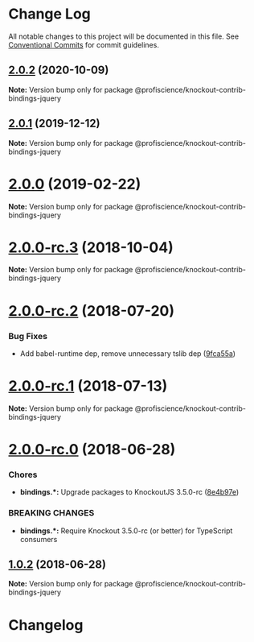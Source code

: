 # Change Log

All notable changes to this project will be documented in this file.
See [Conventional Commits](https://conventionalcommits.org) for commit guidelines.

## [2.0.2](https://github.com/Profiscience/knockout-contrib/compare/@profiscience/knockout-contrib-bindings-jquery@2.0.1...@profiscience/knockout-contrib-bindings-jquery@2.0.2) (2020-10-09)

**Note:** Version bump only for package @profiscience/knockout-contrib-bindings-jquery





## [2.0.1](https://github.com/Profiscience/knockout-contrib/compare/@profiscience/knockout-contrib-bindings-jquery@2.0.0...@profiscience/knockout-contrib-bindings-jquery@2.0.1) (2019-12-12)

**Note:** Version bump only for package @profiscience/knockout-contrib-bindings-jquery

# [2.0.0](https://github.com/Profiscience/knockout-contrib/compare/@profiscience/knockout-contrib-bindings-jquery@2.0.0-rc.3...@profiscience/knockout-contrib-bindings-jquery@2.0.0) (2019-02-22)

**Note:** Version bump only for package @profiscience/knockout-contrib-bindings-jquery

<a name="2.0.0-rc.3"></a>

# [2.0.0-rc.3](https://github.com/Profiscience/knockout-contrib/compare/@profiscience/knockout-contrib-bindings-jquery@2.0.0-rc.2...@profiscience/knockout-contrib-bindings-jquery@2.0.0-rc.3) (2018-10-04)

**Note:** Version bump only for package @profiscience/knockout-contrib-bindings-jquery

<a name="2.0.0-rc.2"></a>

# [2.0.0-rc.2](https://github.com/Profiscience/knockout-contrib/compare/@profiscience/knockout-contrib-bindings-jquery@2.0.0-rc.1...@profiscience/knockout-contrib-bindings-jquery@2.0.0-rc.2) (2018-07-20)

### Bug Fixes

- Add babel-runtime dep, remove unnecessary tslib dep ([9fca55a](https://github.com/Profiscience/knockout-contrib/commit/9fca55a))

<a name="2.0.0-rc.1"></a>

# [2.0.0-rc.1](https://github.com/Profiscience/knockout-contrib/compare/@profiscience/knockout-contrib-bindings-jquery@2.0.0-rc.0...@profiscience/knockout-contrib-bindings-jquery@2.0.0-rc.1) (2018-07-13)

**Note:** Version bump only for package @profiscience/knockout-contrib-bindings-jquery

<a name="2.0.0-rc.0"></a>

# [2.0.0-rc.0](https://github.com/Profiscience/knockout-contrib/compare/@profiscience/knockout-contrib-bindings-jquery@1.0.2...@profiscience/knockout-contrib-bindings-jquery@2.0.0-rc.0) (2018-06-28)

### Chores

- **bindings.\*:** Upgrade packages to KnockoutJS 3.5.0-rc ([8e4b97e](https://github.com/Profiscience/knockout-contrib/commit/8e4b97e))

### BREAKING CHANGES

- **bindings.\*:** Require Knockout 3.5.0-rc (or better) for TypeScript consumers

<a name="1.0.2"></a>

## [1.0.2](https://github.com/Profiscience/knockout-contrib/compare/@profiscience/knockout-contrib-bindings-jquery@1.0.1...@profiscience/knockout-contrib-bindings-jquery@1.0.2) (2018-06-28)

**Note:** Version bump only for package @profiscience/knockout-contrib-bindings-jquery

# Changelog
